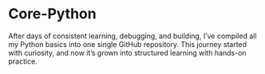 # Core-Python
After days of consistent learning, debugging, and building, I’ve compiled all my Python basics into one single GitHub repository. This journey started with curiosity, and now it’s grown into structured  learning with hands-on practice.
